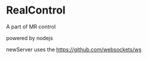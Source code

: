 # RealControl
A part of MR control

powered by nodejs

newServer uses the https://github.com/websockets/ws 
